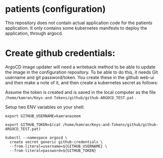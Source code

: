 # patients (configuration)

This repository does not contain actual application code for the patients application. It only contains some kubernetes manifests to deploy the application, through argocd.

# Create github credentials:

ArgoCD image updater will need a writeback method to be able to update the image in the configuration repository. To be able to do this, it needs Git username and git password/token. You create these in the github web-ui and then make a note of it, and then create a kubernetes secret as follows:


Assume the token is created and is saved in the local computer as the file `/home/kamran/Keys-and-Tokens/github/github-ARGOCD_TEST.pat` .

Setup two ENV variables on your shell:

```
export GITHUB_USERNAME=kamranazeem

export GITHUB_TOKEN=$(cat /home/kamran/Keys-and-Tokens/github/github-ARGOCD_TEST.pat)

kubectl --namespace argocd \
  create secret generic github-credentials \
  --from-literal=username=${GITHUB_USERNAME} \
  --from-literal=password=${GITHUB_TOKEN}
```

